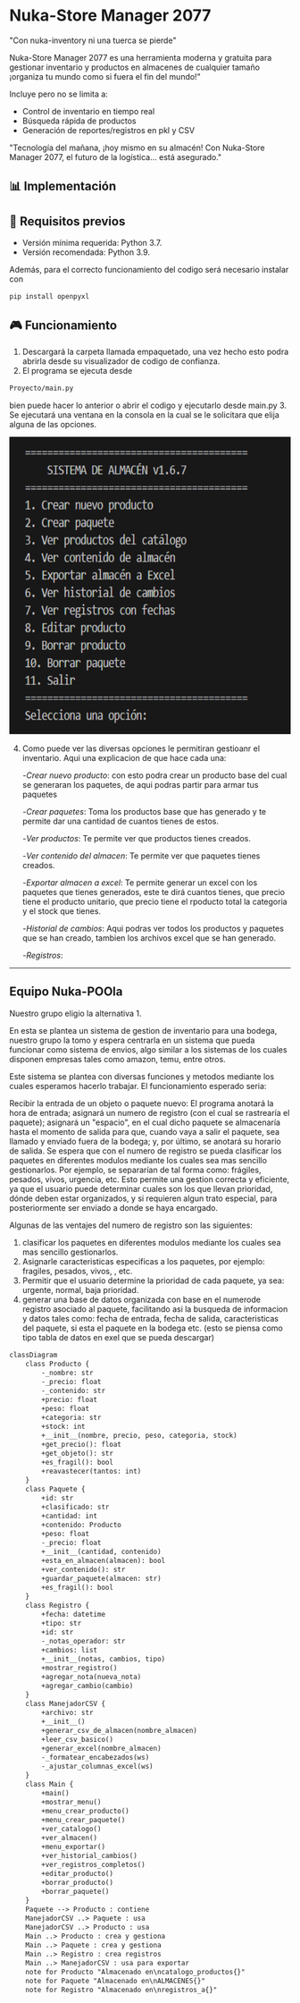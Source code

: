 # Nuka-Store Manager 2077
"Con nuka-inventory ni una tuerca se pierde"

Nuka-Store Manager 2077 es una herramienta moderna y gratuita para gestionar inventario y productos en almacenes de cualquier tamaño
¡organiza tu mundo como si fuera el fin del mundo!"

Incluye pero no se limita a:
- Control de inventario en tiempo real
- Búsqueda rápida de productos
- Generación de reportes/registros en pkl y CSV

"Tecnología del mañana, ¡hoy mismo en su almacén! Con Nuka-Store Manager 2077, el futuro de la logística... está asegurado."


## 📊 Implementación

## 🧩 Requisitos previos

- Versión mínima requerida: Python 3.7.
- Versión recomendada: Python 3.9.

Además, para el correcto funcionamiento del codigo será necesario instalar con
```cmd
pip install openpyxl
```

## 🎮 Funcionamiento 
1. Descargará la carpeta llamada empaquetado, una vez hecho esto podra abrirla desde su visualizador de codigo de confianza.
2. El programa se ejecuta desde 
```cmd
Proyecto/main.py
```
bien puede hacer lo anterior o abrir el codigo y ejecutarlo desde main.py
3. Se ejecutará una ventana en la consola en la cual se le solicitara que elija alguna de las opciones. 

<img width="700" height="532" alt="image" src="Screenshot 2025-07-23 141635.png" />


4. Como puede ver las diversas opciones le permitiran gestioanr el inventario. Aqui una explicacion de que hace cada una:
   
   -*Crear nuevo producto*: con esto podra crear un producto base del cual se generaran los paquetes, de aqui podras partir para armar tus paquetes
   
   -*Crear paquetes*: Toma los productos base que has generado y te permite dar una cantidad de cuantos tienes de estos.

   -*Ver productos*: Te permite ver que productos tienes creados.

   -*Ver contenido del almacen*: Te permite ver que paquetes tienes creados.

   -*Exportar almacen a excel*: Te permite generar un excel con los paquetes que tienes generados, este te dirá cuantos tienes, que precio tiene el producto unitario, que precio tiene el rpoducto total la categoria y el stock que tienes.

   -*Historial de cambios*: Aqui podras ver todos los productos y paquetes que se han creado, tambien los archivos excel que se han generado.

   -*Registros*:




---

## Equipo Nuka-POOla
Nuestro grupo eligio la alternativa 1.

En esta se plantea un sistema de gestion de inventario para una bodega, nuestro grupo la tomo y espera centrarla en un sistema que pueda funcionar como sistema de envios, algo similar a los sistemas de los cuales disponen empresas tales como amazon, temu, entre otros.

Este sistema se plantea con diversas funciones y metodos mediante los cuales esperamos hacerlo trabajar. El funcionamiento esperado seria: 

Recibir la entrada de un objeto o paquete nuevo: El programa anotará la hora de entrada; asignará un numero de registro (con el cual se rastrearía el paquete); asignará un "espacio", en el cual dicho paquete se almacenaría hasta el momento de salida para que, cuando vaya a salir el paquete, sea llamado y  enviado fuera de la bodega; y, por último, se anotará su horario de salida. Se espera que con el numero de registro se pueda clasificar los paquetes en diferentes modulos mediante los cuales sea mas sencillo gestionarlos. Por ejemplo, se separarían de tal forma como: frágiles, pesados, vivos, urgencia, etc. Esto permite una gestion correcta y eficiente, ya que el usuario puede determinar cuales son los que llevan prioridad, dónde deben estar organizados, y si requieren algun trato especial, para posteriormente ser enviado a donde se haya encargado.  

Algunas de las ventajes del numero de registro son las siguientes:
1. clasificar los paquetes en diferentes modulos mediante los cuales sea mas sencillo gestionarlos. 
2. Asignarle caracteristicas especificas a los paquetes, por ejemplo: fragiles, pesados, vivos, , etc.
3. Permitir que el usuario determine la prioridad de cada paquete, ya sea: urgente, normal, baja prioridad.
4. generar una base de datos organizada con base en el numerode registro asociado al paquete, facilitando asi la busqueda de informacion y datos tales como: fecha de entrada, fecha de salida, caracteristicas del paquete, si esta el paquete en la bodega etc. (esto se piensa como tipo tabla de datos en exel que se pueda descargar)

```mermaid
classDiagram
    class Producto {
        -_nombre: str
        -_precio: float
        -_contenido: str
        +precio: float
        +peso: float
        +categoria: str
        +stock: int
        +__init__(nombre, precio, peso, categoria, stock)
        +get_precio(): float
        +get_objeto(): str
        +es_fragil(): bool
        +reavastecer(tantos: int)
    }
    class Paquete {
        +id: str
        +clasificado: str
        +cantidad: int
        +contenido: Producto
        +peso: float
        -_precio: float
        +__init__(cantidad, contenido)
        +esta_en_almacen(almacen): bool
        +ver_contenido(): str
        +guardar_paquete(almacen: str)
        +es_fragil(): bool
    }
    class Registro {
        +fecha: datetime
        +tipo: str
        +id: str
        -_notas_operador: str
        +cambios: list
        +__init__(notas, cambios, tipo)
        +mostrar_registro()
        +agregar_nota(nueva_nota)
        +agregar_cambio(cambio)
    }
    class ManejadorCSV {
        +archivo: str
        +__init__()
        +generar_csv_de_almacen(nombre_almacen)
        +leer_csv_basico()
        +generar_excel(nombre_almacen)
        -_formatear_encabezados(ws)
        -_ajustar_columnas_excel(ws)
    }
    class Main {
        +main()
        +mostrar_menu()
        +menu_crear_producto()
        +menu_crear_paquete()
        +ver_catalogo()
        +ver_almacen()
        +menu_exportar()
        +ver_historial_cambios()
        +ver_registros_completos()
        +editar_producto()
        +borrar_producto()
        +borrar_paquete()
    }
    Paquete --> Producto : contiene
    ManejadorCSV ..> Paquete : usa
    ManejadorCSV ..> Producto : usa
    Main ..> Producto : crea y gestiona
    Main ..> Paquete : crea y gestiona
    Main ..> Registro : crea registros
    Main ..> ManejadorCSV : usa para exportar
    note for Producto "Almacenado en\ncatalogo_productos{}"
    note for Paquete "Almacenado en\nALMACENES{}"
    note for Registro "Almacenado en\nregistros_a{}"

```
